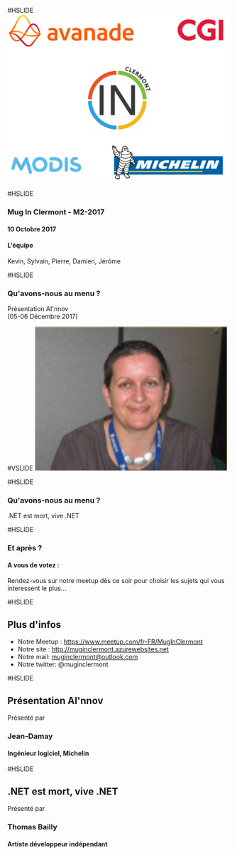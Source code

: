 #HSLIDE
![Logo](assets/images/background.png)

#HSLIDE
### Mug In Clermont - M2-2017
#### 10 Octobre 2017
#### L'équipe
Kevin, Sylvain, Pierre, Damien, Jérôme

#HSLIDE 
### Qu'avons-nous au menu ?
Présentation AI'nnov <br />
(05-06 Décembre 2017)

#VSLIDE
![Logo](assets/images/asseline.png)

#HSLIDE 
### Qu'avons-nous au menu ?
.NET est mort, vive .NET

#HSLIDE 
### Et après ? 
#### A vous de votez : 
Rendez-vous sur notre meetup dès ce soir pour choisir les sujets qui vous interessent le plus...

#HSLIDE
## Plus d'infos
* Notre Meetup : https://www.meetup.com/fr-FR/MugInClermont
* Notre site : http://muginclermont.azurewebsites.net
* Notre mail: muginclermont@outlook.com
* Notre twitter: @muginclermont

#HSLIDE
## Présentation AI'nnov 
Présenté par 
### Jean-Damay 
#### Ingénieur logiciel, Michelin

#HSLIDE
## .NET est mort, vive .NET
Présenté par 
### Thomas Bailly
#### Artiste développeur indépendant
